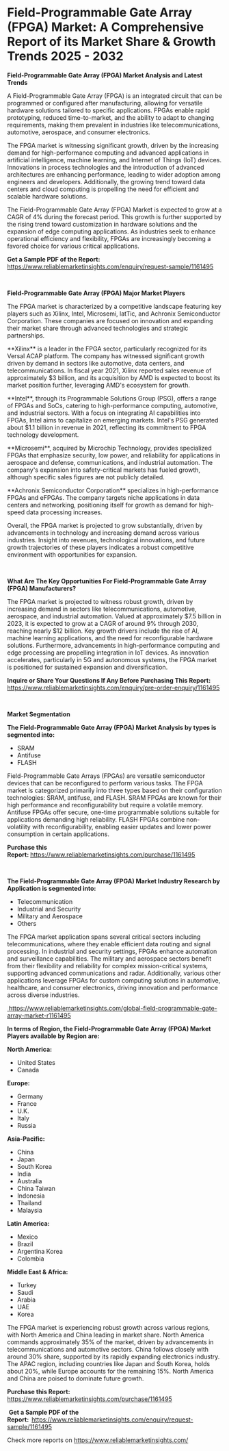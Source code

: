 <p><h1>Field-Programmable Gate Array (FPGA) Market: A Comprehensive Report of its Market Share & Growth Trends 2025 - 2032</h1></p><p><strong>Field-Programmable Gate Array (FPGA) Market Analysis and Latest Trends</strong></p>
<p><p>A Field-Programmable Gate Array (FPGA) is an integrated circuit that can be programmed or configured after manufacturing, allowing for versatile hardware solutions tailored to specific applications. FPGAs enable rapid prototyping, reduced time-to-market, and the ability to adapt to changing requirements, making them prevalent in industries like telecommunications, automotive, aerospace, and consumer electronics.</p><p>The FPGA market is witnessing significant growth, driven by the increasing demand for high-performance computing and advanced applications in artificial intelligence, machine learning, and Internet of Things (IoT) devices. Innovations in process technologies and the introduction of advanced architectures are enhancing performance, leading to wider adoption among engineers and developers. Additionally, the growing trend toward data centers and cloud computing is propelling the need for efficient and scalable hardware solutions.</p><p>The Field-Programmable Gate Array (FPGA) Market is expected to grow at a CAGR of 4% during the forecast period. This growth is further supported by the rising trend toward customization in hardware solutions and the expansion of edge computing applications. As industries seek to enhance operational efficiency and flexibility, FPGAs are increasingly becoming a favored choice for various critical applications.</p></p>
<p><strong>Get a Sample PDF of the Report:&nbsp;</strong> <a href="https://www.reliablemarketinsights.com/enquiry/request-sample/1161495?utm_campaign=2206&utm_medium=2&utm_source=Github&utm_content=ia&utm_term=12022025&utm_id=field-programmable-gate-array-fpga">https://www.reliablemarketinsights.com/enquiry/request-sample/1161495</a></p>
<p>&nbsp;</p>
<p><strong>Field-Programmable Gate Array (FPGA) Major Market Players</strong></p>
<p><p>The FPGA market is characterized by a competitive landscape featuring key players such as Xilinx, Intel, Microsemi, latTic, and Achronix Semiconductor Corporation. These companies are focused on innovation and expanding their market share through advanced technologies and strategic partnerships.</p><p>**Xilinx** is a leader in the FPGA sector, particularly recognized for its Versal ACAP platform. The company has witnessed significant growth driven by demand in sectors like automotive, data centers, and telecommunications. In fiscal year 2021, Xilinx reported sales revenue of approximately $3 billion, and its acquisition by AMD is expected to boost its market position further, leveraging AMD's ecosystem for growth.</p><p>**Intel**, through its Programmable Solutions Group (PSG), offers a range of FPGAs and SoCs, catering to high-performance computing, automotive, and industrial sectors. With a focus on integrating AI capabilities into FPGAs, Intel aims to capitalize on emerging markets. Intel's PSG generated about $1.1 billion in revenue in 2021, reflecting its commitment to FPGA technology development.</p><p>**Microsemi**, acquired by Microchip Technology, provides specialized FPGAs that emphasize security, low power, and reliability for applications in aerospace and defense, communications, and industrial automation. The company's expansion into safety-critical markets has fueled growth, although specific sales figures are not publicly detailed.</p><p>**Achronix Semiconductor Corporation** specializes in high-performance FPGAs and eFPGAs. The company targets niche applications in data centers and networking, positioning itself for growth as demand for high-speed data processing increases. </p><p>Overall, the FPGA market is projected to grow substantially, driven by advancements in technology and increasing demand across various industries. Insight into revenues, technological innovations, and future growth trajectories of these players indicates a robust competitive environment with opportunities for expansion.</p></p>
<p>&nbsp;</p>
<p><strong>What Are The Key Opportunities For Field-Programmable Gate Array (FPGA) Manufacturers?</strong></p>
<p><p>The FPGA market is projected to witness robust growth, driven by increasing demand in sectors like telecommunications, automotive, aerospace, and industrial automation. Valued at approximately $7.5 billion in 2023, it is expected to grow at a CAGR of around 9% through 2030, reaching nearly $12 billion. Key growth drivers include the rise of AI, machine learning applications, and the need for reconfigurable hardware solutions. Furthermore, advancements in high-performance computing and edge processing are propelling integration in IoT devices. As innovation accelerates, particularly in 5G and autonomous systems, the FPGA market is positioned for sustained expansion and diversification.</p></p>
<p><strong>Inquire or Share Your Questions If Any Before Purchasing This Report:</strong> <a href="https://www.reliablemarketinsights.com/enquiry/pre-order-enquiry/1161495?utm_campaign=2206&utm_medium=2&utm_source=Github&utm_content=ia&utm_term=12022025&utm_id=field-programmable-gate-array-fpga">https://www.reliablemarketinsights.com/enquiry/pre-order-enquiry/1161495</a></p>
<p>&nbsp;</p>
<p><strong>Market Segmentation</strong></p>
<p><strong>The Field-Programmable Gate Array (FPGA) Market Analysis by types is segmented into:</strong></p>
<p><ul><li>SRAM</li><li>Antifuse</li><li>FLASH</li></ul></p>
<p><p>Field-Programmable Gate Arrays (FPGAs) are versatile semiconductor devices that can be reconfigured to perform various tasks. The FPGA market is categorized primarily into three types based on their configuration technologies: SRAM, antifuse, and FLASH. SRAM FPGAs are known for their high performance and reconfigurability but require a volatile memory. Antifuse FPGAs offer secure, one-time programmable solutions suitable for applications demanding high reliability. FLASH FPGAs combine non-volatility with reconfigurability, enabling easier updates and lower power consumption in certain applications.</p></p>
<p><strong>Purchase this Report:&nbsp;</strong><a href="https://www.reliablemarketinsights.com/purchase/1161495?utm_campaign=2206&utm_medium=2&utm_source=Github&utm_content=ia&utm_term=12022025&utm_id=field-programmable-gate-array-fpga">https://www.reliablemarketinsights.com/purchase/1161495</a></p>
<p>&nbsp;</p>
<p><strong>The Field-Programmable Gate Array (FPGA) Market Industry Research by Application is segmented into:</strong></p>
<p><ul><li>Telecommunication</li><li>Industrial and Security</li><li>Military and Aerospace</li><li>Others</li></ul></p>
<p><p>The FPGA market application spans several critical sectors including telecommunications, where they enable efficient data routing and signal processing. In industrial and security settings, FPGAs enhance automation and surveillance capabilities. The military and aerospace sectors benefit from their flexibility and reliability for complex mission-critical systems, supporting advanced communications and radar. Additionally, various other applications leverage FPGAs for custom computing solutions in automotive, healthcare, and consumer electronics, driving innovation and performance across diverse industries.</p></p>
<p><a href="https://www.reliablemarketinsights.com/global-field-programmable-gate-array-market-r1161495?utm_campaign=2206&utm_medium=2&utm_source=Github&utm_content=ia&utm_term=12022025&utm_id=field-programmable-gate-array-fpga">&nbsp;https://www.reliablemarketinsights.com/global-field-programmable-gate-array-market-r1161495</a></p>
<p><strong>In terms of Region, the Field-Programmable Gate Array (FPGA) Market Players available by Region are:</strong></p>
<p>
    <p> <strong> North America: </strong>
        <ul>
            <li>United States</li>
            <li>Canada</li>
        </ul>
        </p> 
    <p> <strong> Europe: </strong>
        <ul>
            <li>Germany</li>
            <li>France</li>
            <li>U.K.</li>
            <li>Italy</li>
            <li>Russia</li>
        </ul>
        </p> 
    <p> <strong> Asia-Pacific: </strong>
        <ul>
            <li>China</li>
            <li>Japan</li>
            <li>South Korea</li>
            <li>India</li>
            <li>Australia</li>
            <li>China Taiwan</li>
            <li>Indonesia</li>
            <li>Thailand</li>
            <li>Malaysia</li>
        </ul>
        </p> 
    <p> <strong> Latin America: </strong>
        <ul>
            <li>Mexico</li>
            <li>Brazil</li>
            <li>Argentina Korea</li>
            <li>Colombia</li>
        </ul>
        </p> 
    <p> <strong> Middle East & Africa: </strong>
        <ul>
            <li>Turkey</li>
            <li>Saudi</li>
            <li>Arabia</li>
            <li>UAE</li>
            <li>Korea</li>
        </ul>
    </p>
    </p>
<p><p>The FPGA market is experiencing robust growth across various regions, with North America and China leading in market share. North America commands approximately 35% of the market, driven by advancements in telecommunications and automotive sectors. China follows closely with around 30% share, supported by its rapidly expanding electronics industry. The APAC region, including countries like Japan and South Korea, holds about 20%, while Europe accounts for the remaining 15%. North America and China are poised to dominate future growth.</p></p>
<p><strong>Purchase this Report: </strong><a href="https://www.reliablemarketinsights.com/purchase/1161495?utm_campaign=2206&utm_medium=2&utm_source=Github&utm_content=ia&utm_term=12022025&utm_id=field-programmable-gate-array-fpga">https://www.reliablemarketinsights.com/purchase/1161495</a></p>
<p>&nbsp;<strong>Get a Sample PDF of the Report:&nbsp;&nbsp;</strong><a href="https://www.reliablemarketinsights.com/enquiry/request-sample/1161495?utm_campaign=2206&utm_medium=2&utm_source=Github&utm_content=ia&utm_term=12022025&utm_id=field-programmable-gate-array-fpga">https://www.reliablemarketinsights.com/enquiry/request-sample/1161495</a></p>
<p><strong></strong></p>
<p>Check more reports on <a href="https://www.reliablemarketinsights.com/?utm_campaign=2206&utm_medium=2&utm_source=Github&utm_content=ia&utm_term=12022025&utm_id=field-programmable-gate-array-fpga">https://www.reliablemarketinsights.com/</a></p>